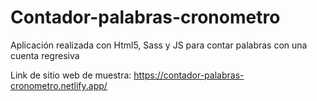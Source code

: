 # Contador-palabras-cronometro
Aplicación realizada con Html5, Sass y JS para contar palabras con una cuenta regresiva

Link de sitio web de muestra: https://contador-palabras-cronometro.netlify.app/
